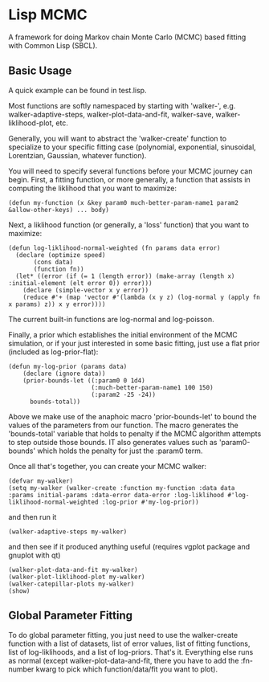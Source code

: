 # Lisp MCMC

A framework for doing Markov chain Monte Carlo (MCMC) based fitting with Common Lisp (SBCL).

## Basic Usage

A quick example can be found in test.lisp.

Most functions are softly namespaced by starting with 'walker-', e.g. walker-adaptive-steps, walker-plot-data-and-fit, walker-save, walker-liklihood-plot, etc.

Generally, you will want to abstract the 'walker-create' function to specialize to your specific fitting case (polynomial, exponential, sinusoidal, Lorentzian, Gaussian, whatever function).

You will need to specify several functions before your MCMC journey can begin. First, a fitting function, or more generally, a function that assists in computing the liklihood that you want to maximize:
```
(defun my-function (x &key param0 much-better-param-name1 param2 &allow-other-keys) ... body)
```
Next, a liklihood function (or generally, a 'loss' function) that you want to maximize:
```
(defun log-liklihood-normal-weighted (fn params data error)
  (declare (optimize speed)
	   (cons data)
	   (function fn))
  (let* ((error (if (= 1 (length error)) (make-array (length x) :initial-element (elt error 0)) error)))
    (declare (simple-vector x y error))
    (reduce #'+ (map 'vector #'(lambda (x y z) (log-normal y (apply fn x params) z)) x y error))))
```
The current built-in functions are log-normal and log-poisson.

Finally, a prior which establishes the initial environment of the MCMC simulation, or if your just interested in some basic fitting, just use a flat prior (included as log-prior-flat):
```
(defun my-log-prior (params data)
    (declare (ignore data))
    (prior-bounds-let ((:param0 0 1d4)
                       (:much-better-param-name1 100 150)
                       (:param2 -25 -24))
      bounds-total))
```
Above we make use of the anaphoic macro 'prior-bounds-let' to bound the values of the parameters from our function. The macro generates the 'bounds-total' variable that holds to penalty if the MCMC algorithm attempts to step outside those bounds. IT also generates values such as 'param0-bounds' which holds the penalty for just the :param0 term.

Once all that's together, you can create your MCMC walker:
```
(defvar my-walker)
(setq my-walker (walker-create :function my-function :data data :params initial-params :data-error data-error :log-liklihood #'log-liklihood-normal-weighted :log-prior #'my-log-prior))
```
and then run it
```
(walker-adaptive-steps my-walker)
```
and then see if it produced anything useful (requires vgplot package and gnuplot with qt)
```
(walker-plot-data-and-fit my-walker)
(walker-plot-liklihood-plot my-walker)
(walker-catepillar-plots my-walker)
(show)
```

## Global Parameter Fitting

To do global parameter fitting, you just need to use the walker-create function with a list of datasets, list of error values, list of fitting functions, list of log-liklihoods, and a list of log-priors. That's it. Everything else runs as normal (except walker-plot-data-and-fit, there you have to add the :fn-number kwarg to pick which function/data/fit you want to plot).
